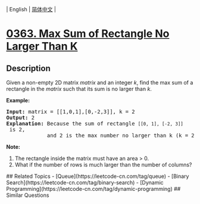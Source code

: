 
| English | [简体中文](README.md) |
# [0363. Max Sum of Rectangle No Larger Than K](https://leetcode-cn.com/problems/max-sum-of-rectangle-no-larger-than-k/)
## Description
<p>Given a non-empty 2D matrix <i>matrix</i> and an integer <i>k</i>, find the max sum of a rectangle in the <i>matrix</i> such that its sum is no larger than <i>k</i>.</p>

<p><strong>Example:</strong></p>

<pre>
<strong>Input: </strong>matrix = <span id="example-input-1-1">[[1,0,1],[0,-2,3]]</span>, k = <span id="example-input-1-2">2</span>
<strong>Output: </strong><span id="example-output-1">2 
<strong>Explanation:</strong></span>&nbsp;Because the sum of rectangle <code>[[0, 1], [-2, 3]]</code> is 2,
&nbsp;            and 2 is the max number no larger than k (k = 2).</pre>

<p><b>Note:</b></p>

<ol>
	<li>The rectangle inside the matrix must have an area &gt; 0.</li>
	<li>What if the number of rows is much larger than the number of columns?</li>
</ol>
## Related Topics
- [Queue](https://leetcode-cn.com/tag/queue)
- [Binary Search](https://leetcode-cn.com/tag/binary-search)
- [Dynamic Programming](https://leetcode-cn.com/tag/dynamic-programming)
## Similar Questions

